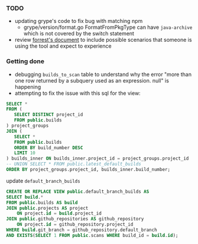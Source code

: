 
### TODO
- updating grype's code to fix bug with matching npm 
	- grype/version/format.go FormatFromPkgType can have `java-archive` which is not covered by the switch statement
- review [forrest's document](https://docs.google.com/document/d/1EJwpz4pF7_pfGmfC3H82AtgPVE4Is-6_4nidiNi8nsI/edit) to include possible scenarios that someone is using the tool and expect to experience

 ### Getting done
- debugging `builds_to_scan` table to understand why the error "more than one row returned by a subquery used as an expression. null" is happening
- attempting to fix the issue with this sql for the view:
 ```sql
SELECT *  
FROM (  
    SELECT DISTINCT project_id  
    FROM public.builds  
) project_groups  
JOIN (  
    SELECT *  
    FROM public.builds  
    ORDER BY build_number DESC  
    LIMIT 10  
) builds_inner ON builds_inner.project_id = project_groups.project_id  
-- UNION SELECT * FROM public.latest_default_builds  
ORDER BY project_groups.project_id, builds_inner.build_number;
```
update `default_branch_builds`
```sql
CREATE OR REPLACE VIEW public.default_branch_builds AS
SELECT build.*
FROM public.builds AS build
JOIN public.projects AS project
    ON project.id = build.project_id
JOIN public.github_repositories AS github_repository
    ON project.id = github_repository.project_id
WHERE build.git_branch = github_repository.default_branch
AND EXISTS(SELECT 1 FROM public.scans WHERE build_id = build.id);
```